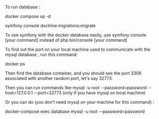 To run database : 

docker compose up -d

symfony console doctrine:migrations:migrate

To use symfony with the docker database easily, use symfony console [your command] instead of php bin/console [your command]

To find out the port on your local machine used to communicate with the mysql database , run this command: 

docker ps

Then find the database container, and you should see the port 3306 associated with another random port, let's say 32773.

Then you can run commands like mysql -u root --password=password --host=127.0.0.1 --port=32773 (only if you have mysql on local machine)

Or you can do (you don't need mysql on your machine for this command) : 

docker-compose exec database mysql -u root --password=password
